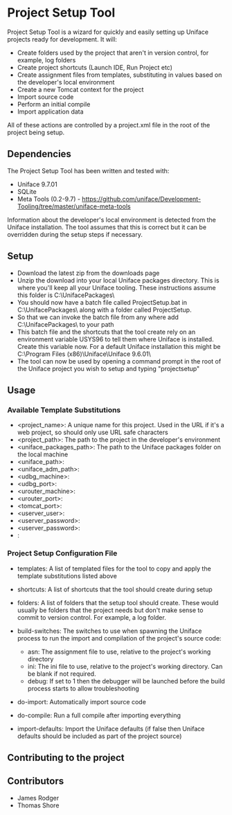 # Project Setup Tool #

Project Setup Tool is a wizard for quickly and easily setting up Uniface projects ready for development. It will:

 * Create folders used by the project that aren't in version control, for example, log folders
 * Create project shortcuts (Launch IDE, Run Project etc)
 * Create assignment files from templates, substituting in values based on the developer's local environment
 * Create a new Tomcat context for the project
 * Import source code
 * Perform an initial compile
 * Import application data

All of these actions are controlled by a project.xml file in the root of the project being setup.

## Dependencies ##
The Project Setup Tool has been written and tested with:

 * Uniface 9.7.01
 * SQLite
 * Meta Tools (0.2-9.7)  - https://github.com/uniface/Development-Tooling/tree/master/uniface-meta-tools

Information about the developer's local environment is detected from the Uniface installation. The tool assumes that this is correct but it can be overridden during the setup steps if necessary.

## Setup ##

 * Download the latest zip from the downloads page
 * Unzip the download into your local Uniface packages directory. This is where you'll keep all your Uniface tooling. These instructions assume this folder is C:\\UnifacePackages\\
 * You should now have a batch file called ProjectSetup.bat in C:\\UnifacePackages\\ along with a folder called ProjectSetup.
 * So that we can invoke the batch file from any where add C:\\UnifacePackages\\ to your path
 * This batch file and the shortcuts that the tool create rely on an environment variable USYS96 to tell them where Uniface is installed. Create this variable now. For a default Uniface installation this might be C:\\Program Files (x86)\\Uniface\\Uniface 9.6.01\\
 * The tool can now be used by opening a command prompt in the root of the Uniface project you wish to setup and typing "projectsetup"

## Usage ##

### Available Template Substitutions ###

 * <project_name>: A unique name for this project. Used in the URL if it's a web project, so should only use URL safe characters
 * <project_path>: The path to the project in the developer's environment
 * <uniface_packages_path>: The path to the Uniface packages folder on the local machine
 * <uniface_path>:
 * <uniface_adm_path>:
 * <udbg_machine>:
 * <udbg_port>:
 * <urouter_machine>:
 * <urouter_port>:
 * <tomcat_port>:
 * <userver_user>:
 * <userver_password>:
 * <userver_password>:
 * <browser>:

### Project Setup Configuration File ###

 * templates: A list of templated files for the tool to copy and apply the template substitutions listed above
 * shortcuts: A list of shortcuts that the tool should create during setup
 * folders: A list of folders that the setup tool should create. These would usually be folders that the project needs but don't make sense to commit to version control. For example, a log folder.
 * build-switches: The switches to use when spawning the Uniface process to run the import and compilation of the project's source code:
    * asn: The assignment file to use, relative to the project's working directory
    * ini: The ini file to use, relative to the project's working directory. Can be blank if not required.
    * debug: If set to 1 then the debugger will be launched before the build process starts to allow troubleshooting

 * do-import: Automatically import source code
 * do-compile: Run a full compile after importing everything
 * import-defaults: Import the Uniface defaults (if false then Uniface defaults should be included as part of the project source)

## Contributing to the project ##


## Contributors ##

 * James Rodger
 * Thomas Shore